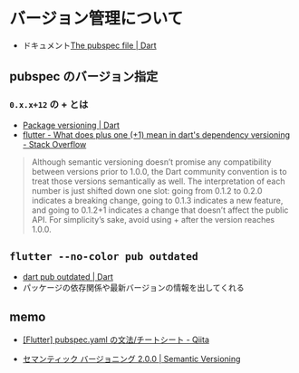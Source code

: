 # バージョン管理について

- ドキュメント[The pubspec file | Dart](https://dart.dev/tools/pub/pubspec#version)

## pubspec のバージョン指定
### `0.x.x+12` の + とは
- [Package versioning | Dart](https://dart.dev/tools/pub/versioning#semantic-versions)
- [flutter - What does plus one (+1) mean in dart&#39;s dependency versioning - Stack Overflow](https://stackoverflow.com/questions/53626418/what-does-plus-one-1-mean-in-darts-dependency-versioning)

>Although semantic versioning doesn’t promise any compatibility between versions prior to 1.0.0, the Dart community convention is to treat those versions semantically as well. The interpretation of each number is just shifted down one slot: going from 0.1.2 to 0.2.0 indicates a breaking change, going to 0.1.3 indicates a new feature, and going to 0.1.2+1 indicates a change that doesn’t affect the public API. For simplicity’s sake, avoid using + after the version reaches 1.0.0.


## `flutter --no-color pub outdated`
- [dart pub outdated | Dart](https://dart.dev/tools/pub/cmd/pub-outdated)
- パッケージの依存関係や最新バージョンの情報を出してくれる

## memo
- [[Flutter] pubspec.yaml の文法/チートシート - Qiita](https://qiita.com/kurun_pan/items/76e13bfd03fd3dec1e27)

- [セマンティック バージョニング 2.0.0 | Semantic Versioning](https://semver.org/lang/ja/)

